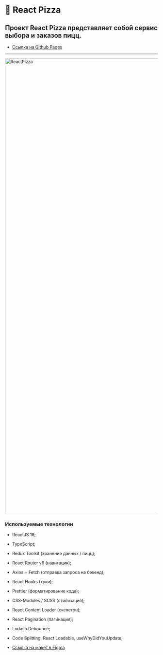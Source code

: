 # 🍕 React Pizza

##  Проект React Pizza представляет собой сервис выбора и заказов пицц.

* [Ссылка на Github Pages](https://mikhailyandex.github.io/ReactPizza/)
----

<img width="1503" alt="ReactPizza" src="https://github.com/MikhailYandex/ReactPizza/assets/114576286/c8363592-bafe-46db-938e-8f882a1592f4">

### Используемые технологии
* ReactJS 18;
* TypeScript;
* Redux Toolkit (хранение данных / пицц);
* React Router v6 (навигация);
* Axios + Fetch (отправка запроса на бэкенд);
* React Hooks (хуки);
* Prettier (форматирование кода);
* CSS-Modules / SCSS (стилизация);
* React Content Loader (скелетон);
* React Pagination (пагинация);
* Lodash.Debounce;
* Code Splitting, React Loadable, useWhyDidYouUpdate;

* [Ссылка на макет в Figma](https://www.figma.com/file/wWUnQwvRDWBfPx1v1pCAfO/React-Pizza?type=design&node-id=0-1&mode=design&t=MXhVxGSPx35WjNRM-0)

